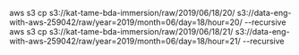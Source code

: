 aws s3 cp s3://kat-tame-bda-immersion/raw/2019/06/18/20/ s3://data-eng-with-aws-259042/raw/year=2019/month=06/day=18/hour=20/ --recursive
aws s3 cp s3://kat-tame-bda-immersion/raw/2019/06/18/21/ s3://data-eng-with-aws-259042/raw/year=2019/month=06/day=18/hour=21/ --recursive
